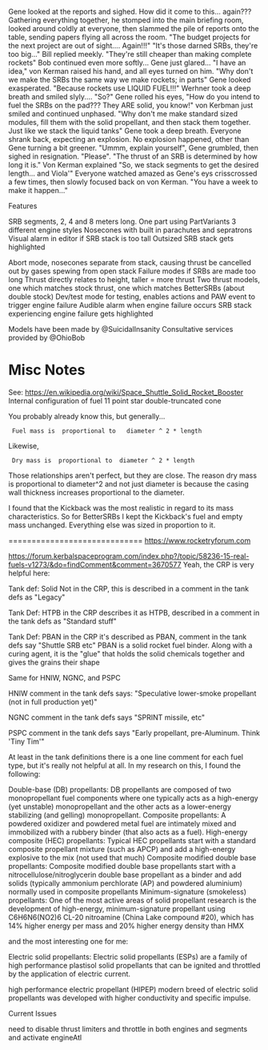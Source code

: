 
Gene looked at the reports and sighed. How did it come to this... again???
Gathering everything together, he stomped into the main briefing room, looked around coldly at everyone, then slammed the pile of reports onto the table, sending papers flying all across the room.
"The budget projects for the next project are out of sight.... Again!!!"
"It's those darned SRBs, they're too big..." Bill replied meekly.
"They're still cheaper than making complete rockets" Bob continued even more softly...
Gene just glared...
"I have an idea," von Kerman raised his hand, and all eyes turned on him. "Why don't we make the SRBs the same way we make rockets; in parts"
Gene looked exasperated. "Because rockets use LIQUID FUEL!!!"
Werhner took a deep breath and smiled slyly....
"So?"
Gene rolled his eyes, "How do you intend to fuel the SRBs on the pad???  They ARE solid, you know!"
von Kerbman just smiled and continued unphased.
"Why don't me make standard sized modules, fill them with the solid propellant, and then stack them together. Just like we stack the liquid tanks"
Gene took a deep breath.  Everyone shrank back, expecting an explosion.  No explosion happened, other than Gene turning a bit greener.
"Ummm, explain yourself", Gene grumbled, then sighed in resignation. "Please".
"The thrust of an SRB is determined by how long it is." Von Kerman explained  "So, we stack segments to get the desired length... and Viola'"
Everyone watched amazed as Gene's eys crisscrossed a few times, then slowly focused back on von Kerman.
"You have a week to make it happen..." 


Features

SRB segments, 2, 4 and 8 meters long.  One part using PartVariants
3 different engine styles
Nosecones with built in parachutes and sepratrons
Visual alarm in editor if SRB stack is too tall
Outsized SRB stack gets highlighted

Abort mode, nosecones separate from stack, causing thrust be cancelled out by gases spewing from open stack
Failure modes if SRBs are made too long
Thrust directly relates to height, taller = more thrust
Two thrust models, one which matches stock thrust, one which matches BetterSRBs (about double stock)
Dev/test mode for testing, enables actions and PAW event to trigger engine failure
Audible alarm when engine failure occurs
SRB stack experiencing engine failure gets highlighted

Models have been made by @SuicidalInsanity
Consultative services provided by @OhioBob

Misc Notes
==========

See: https://en.wikipedia.org/wiki/Space_Shuttle_Solid_Rocket_Booster
	Internal configuration of fuel
		11 point star
		double-truncated cone

You probably already know this, but generally...

     Fuel mass is  proportional to   diameter ^ 2 * length

Likewise,

     Dry mass is  proportional to  diameter ^ 2 * length

Those relationships aren't perfect, but they are close.  The reason dry mass is proportional to diameter^2 and not just diameter is because the casing wall thickness increases proportional to the diameter.

I found that the Kickback was the most realistic in regard to its mass characteristics.  So for BetterSRBs I kept the Kickback's fuel and empty mass unchanged.  Everything else was sized in proportion to it.

=============================
https://www.rocketryforum.com


https://forum.kerbalspaceprogram.com/index.php?/topic/58236-15-real-fuels-v1273/&do=findComment&comment=3670577
Yeah, the CRP is very helpful here:

Tank def: Solid         Not in the CRP, this is described in a comment in the tank defs as "Legacy"

Tank Def:  HTPB       in the CRP describes it as HTPB, described in a comment in the tank defs as "Standard stuff"

Tank Def: PBAN        in the CRP it's described as PBAN, comment in the tank defs say "Shuttle SRB etc"
PBAN is a solid rocket fuel binder. Along with a curing agent, it is the "glue" that holds the solid chemicals together and gives the grains their shape
 

Same for HNIW, NGNC, and PSPC

HNIW comment in the tank defs says: "Speculative lower-smoke propellant (not in full production yet)"

NGNC comment in the tank defs says "SPRINT missile, etc"

PSPC comment in the tank defs says "Early propellant, pre-Aluminum. Think 'Tiny Tim'"


At least in the tank definitions there is a one line comment for each fuel type, but it's really not helpful at all. In my research on this, I found the following:

Double-base (DB) propellants: DB propellants are composed of two monopropellant fuel components where one typically acts as a high-energy (yet unstable) monopropellant and the other acts as a lower-energy stabilizing (and gelling) monopropellant.
Composite propellants: A powdered oxidizer and powdered metal fuel are intimately mixed and immobilized with a rubbery binder (that also acts as a fuel).
High-energy composite (HEC) propellants: Typical HEC propellants start with a standard composite propellant mixture (such as APCP) and add a high-energy explosive to the mix (not used that much)
Composite modified double base propellants: Composite modified double base propellants start with a nitrocellulose/nitroglycerin double base propellant as a binder and add solids (typically ammonium perchlorate (AP) and powdered aluminium) normally used in composite propellants
Minimum-signature (smokeless) propellants: One of the most active areas of solid propellant research is the development of high-energy, minimum-signature propellant using C6H6N6(NO2)6 CL-20 nitroamine (China Lake compound #20), which has 14% higher energy per mass and 20% higher energy density than HMX

and the most interesting one for me:

Electric solid propellants: Electric solid propellants (ESPs) are a family of high performance plastisol solid propellants that can be ignited and throttled by the application of electric current.

high performance electric propellant (HIPEP)  modern breed of electric solid propellants was developed with higher conductivity and specific impulse.



Current Issues



need to disable thrust limiters and throttle in both engines and segments and activate engineAtl

